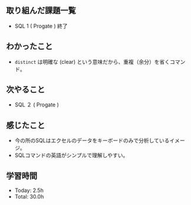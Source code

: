 ## 取り組んだ課題一覧
- SQL 1 ( Progate ) 終了
## わかったこと
- ```distinct``` は明確な (clear) という意味だから、重複（余分）を省くコマンド。
## 次やること
- SQL ２ ( Progate ) 
## 感じたこと
- 今の所のSQLはエクセルのデータをキーボードのみで分析しているイメージ。
- SQLコマンドの英語がシンプルで理解しやすい。
## 学習時間
- Today: 2.5h
- Total: 30.0h
